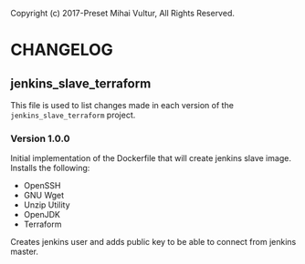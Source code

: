 Copyright (c) 2017-Preset Mihai Vultur, All Rights Reserved.

CHANGELOG
=========
## jenkins_slave_terraform

This file is used to list changes made in each version of the `jenkins_slave_terraform` project.

### Version 1.0.0
Initial implementation of the Dockerfile that will create jenkins slave image.
Installs the following:
* OpenSSH
* GNU Wget
* Unzip Utility
* OpenJDK
* Terraform

Creates jenkins user and adds public key to be able to connect from jenkins master.
